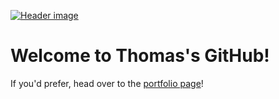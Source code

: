 
[![Header image](https://github.com/franzpdx/portfolio/raw/master/images/lead-bg.jpg)](https://franzpdx.github.io/portfolio/)

# Welcome to Thomas's GitHub!

If you'd prefer, head over to the [portfolio page](https://franzpdx.github.io/portfolio/)!


<!--
**franzpdx/franzpdx** is a ✨ _special_ ✨ repository because its `README.md` (this file) appears on your GitHub profile.

Here are some ideas to get you started:

- 🔭 I’m currently working on ...
- 🌱 I’m currently learning ...
- 👯 I’m looking to collaborate on ...
- 🤔 I’m looking for help with ...
- 💬 Ask me about ...
- 📫 How to reach me: ...
- 😄 Pronouns: ...
- ⚡ Fun fact: ...
-->
